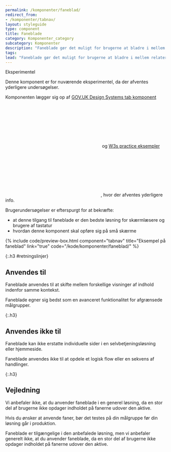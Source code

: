```yaml
---
permalink: /komponenter/faneblad/
redirect_from:
- /komponenter/tabnav/
layout: styleguide
type: component
title: Faneblade
category: Komponenter_category
subcategory: Komponenter
description: "Faneblade gør det muligt for brugerne at bladre i mellem relaterede sektioner af indhold og kun få vist en sektion af gangen."
tags:
lead: "Faneblade gør det muligt for brugerne at bladre i mellem relaterede sektioner af indhold og kun få vist en sektion af gangen. Vær opmærksom på om dine brugere ser de skjulte sektioner, når du anvender faneblade."
---
```


<div class="alert alert-warning">
    <div class="alert-body">
        <p class="alert-heading">Eksperimentel</p>
        <p>Denne komponent er for nuværende eksperimentel, da der afventes yderligere undersøgelser.</p>
        <p>Komponenten lægger sig op af <a href="https://design-system.service.gov.uk/components/tabs/" class="icon-link">GOV.UK Design Systems tab komponent<svg class="icon-svg" focusable="false" aria-hidden="true"><use xlink:href="#open-in-new"></use></svg></a> og <a href="https://www.w3.org/TR/wai-aria-practices/examples/tabs/tabs-2/tabs.html" class="icon-link">W3s practice eksempler<svg class="icon-svg" focusable="false" aria-hidden="true"><use xlink:href="#open-in-new"></use></svg></a>, hvor der afventes yderligere info.</p>
        <p>Brugerundersøgelser er efterspurgt for at bekræfte:</p>
        <ul>
            <li>at denne tilgang til faneblade er den bedste løsning for skærmlæsere og brugere af tastatur</li>
            <li>hvordan denne komponent skal opføre sig på små skærme</li>
        </ul>
    </div>
</div>

{% include code/preview-box.html component="tabnav" title="Eksempel på faneblad" link="true" code="/kode/komponenter/faneblad/" %}

{:.h3 #retningslinjer}
## Anvendes til

Faneblade anvendes til at skifte mellem forskellige visninger af indhold indenfor samme kontekst. 

Faneblade egner sig bedst som en avanceret funktionalitet for afgrænsede målgrupper.

{:.h3}
## Anvendes ikke til

Faneblade kan ikke erstatte individuelle sider i en selvbetjeningsløsning eller hjemmeside.

Faneblade anvendes ikke til at opdele et logisk flow eller en sekvens af handlinger.

{:.h3}
## Vejledning          

Vi anbefaler ikke, at du anvender faneblade i en generel løsning, da en stor del af brugerne ikke opdager indholdet på fanerne udover den aktive.

Hvis du ønsker at anvende faner, bør det testes på din målgruppe før din løsning går i produktion.

Faneblade er tilgængelige i den anbefalede løsning, men vi anbefaler generelt ikke, at du anvender faneblade, da en stor del af brugerne ikke opdager indholdet på fanerne udover den aktive.
